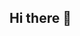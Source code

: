 ## Hi there 👋

<!--
**abhi153628/abhi153628** is a ✨ _special_ ✨ repository because its `README.md` (this file) appears on your GitHub profile.

Here are some ideas to get you started:

- 🔭 I’m currently working on ...
- 🌱 I’m currently learning ...
- 👯 I’m looking to collaborate on ...
- 🤔 I’m looking for help with ...
- 💬 Ask me about ...![image](https://github.com/user-attac![image](https://github.com/user-attachments/assets/16471730-ddf0-40ea-9146-15dbdaa40444)
hments/assets/d2fa3faa-6a2d-4c48-8722-4831bdcf6786)

- 📫 How to reach me: ...
- 😄 Pronouns: ...
- ⚡ Fun fact: ...
-->
